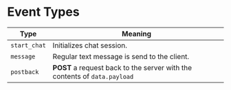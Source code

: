# Event Types

Type          | Meaning
----------    | -------
`start_chat`  | Initializes chat session.
`message`     | Regular text message is send to the client.
`postback`    | **POST** a request back to the server with the contents of `data.payload` 
